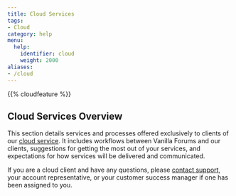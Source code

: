 ```yaml
---
title: Cloud Services
tags:
- Cloud
category: help
menu:
  help:
    identifier: cloud
    weight: 2000
aliases:
- /cloud
---
```


{{% cloudfeature %}}

## Cloud Services Overview

This section details services and processes offered exclusively to clients of our [cloud service](https://vanillaforums.com/plans). It includes workflows between Vanilla Forums and our clients, suggestions for getting the most out of your services, and expectations for how services will be delivered and communicated.

If you are a cloud client and have any questions, please [contact support](mailto:support@vanillaforums.com), your account representative, or your customer success manager if one has been assigned to you.
